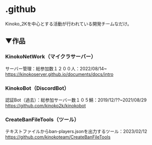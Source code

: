 # .github
Kinoko_2Kを中心とする活動が行われている開発チームなだけ。

## ▼作品
### KinokoNetWork（マイクラサーバー）
サーバー管理：総参加数１２００人：2022/08/14~
https://kinokoserver.github.io/documents/docs/intro

### KinokoBot（DiscordBot）
認証Bot（過去）：総参加サーバー数１０５鯖：2019/12/??~2021/08/29
https://github.com/kinoko2k/kinokobot

### CreateBanFileTools（ツール）
テキストファイルからban-players.jsonを出力するツール：2023/02/12
https://github.com/kinokoteam/CreateBanFileTools
